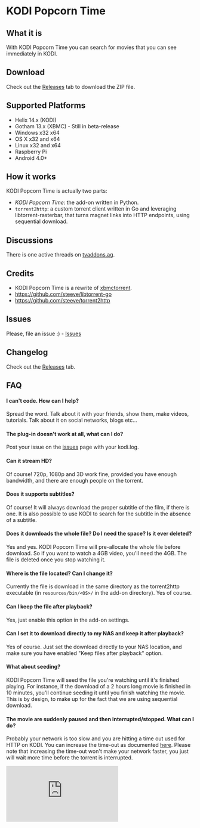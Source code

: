 
# KODI Popcorn Time #


## What it is ##
With KODI Popcorn Time you can search for movies that you can see immediately in KODI.


## Download
Check out the [Releases](https://github.com/Diblo/KODI-Popcorn-Time/releases) tab to download the ZIP file.


## Supported Platforms ##
* Helix 14.x (KODI)
* Gotham 13.x (XBMC) - Still in beta-release
* Windows x32 x64
* OS X x32 and x64
* Linux x32 and x64
* Raspberry Pi
* Android 4.0+


## How it works ##
KODI Popcorn Time is actually two parts:
* _KODI Popcorn Time_: the add-on  written in Python.
* `torrent2http`: a custom torrent client written in Go and leveraging libtorrent-rasterbar, that turns magnet links into HTTP endpoints, using sequential download.


## Discussions ##
There is one active threads on [tvaddons.ag](http://forums.tvaddons.ag/threads/32586-KODI-Popcorn-Time?p=271031).


## Credits ##
* KODI Popcorn Time is a rewrite of [xbmctorrent](https://github.com/steeve/xbmctorrent).
* https://github.com/steeve/libtorrent-go
* https://github.com/steeve/torrent2http


## Issues ##
Please, file an issue :) - [Issues](https://github.com/Diblo/KODI-Popcorn-Time/issues)


## Changelog ##
Check out the [Releases](https://github.com/Diblo/KODI-Popcorn-Time/releases) tab.


## FAQ ##
#### I can't code. How can I help? ####
Spread the word. Talk about it with your friends, show them, make videos, tutorials. Talk about it on social networks, blogs etc...

#### The plug-in doesn't work at all, what can I do? ####
Post your issue on the [issues](https://github.com/Diblo/KODI-Popcorn-Time/issues) page with your kodi.log.

#### Can it stream HD? ####
Of course! 720p, 1080p and 3D work fine, provided you have enough bandwidth, and there are enough people on the torrent.

#### Does it supports subtitles? ####
Of course! It will always download the proper subtitle of the film, if there is one. It is also possible to use KODI to search for the subtitle in the absence of a subtitle.

#### Does it downloads the whole file? Do I need the space? Is it ever deleted? ####
Yes and yes. KODI Popcorn Time will pre-allocate the whole file before download. So if you want to watch a 4GB video, you'll need the 4GB. The file is deleted once you stop watching it.

#### Where is the file located? Can I change it? ####
Currently the file is download in the same directory as the torrent2http executable (in `resources/bin/<OS>/` in the add-on directory). Yes of course.

#### Can I keep the file after playback? ####
Yes, just enable this option in the add-on settings.

#### Can I set it to download directly to my NAS and keep it after playback? ####
Yes of course. Just set the download directly to your NAS location, and make sure you have enabled "Keep files after playback" option.

#### What about seeding? ####
KODI Popcorn Time will seed the file you're watching until it's finished playing. For instance, if the download of a 2 hours long movie is finished in 10 minutes, you'll continue seeding it until you finish watching the movie. This is by design, to make up for the fact that we are using sequential download.

#### The movie are suddenly paused and then interrupted/stopped. What can I do? ####
Probably your network is too slow and you are hitting a time out used for HTTP on KODI.
You can increase the time-out as documented [here](http://kodi.wiki/view/Advancedsettings.xml#playlisttimeout). Please
note that increasing the time-out won't make your network faster, you just will wait more time before the torrent is interrupted.

[![Analytics](https://ga-beacon.appspot.com/UA-63872919-1/KODI-Popcorn-Time/readme.md)](https://github.com/igrigorik/ga-beacon)
